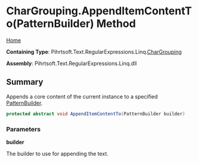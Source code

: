 # CharGrouping\.AppendItemContentTo\(PatternBuilder\) Method

[Home](../../../../../../README.md)

**Containing Type**: Pihrtsoft\.Text\.RegularExpressions\.Linq\.[CharGrouping](../README.md)

**Assembly**: Pihrtsoft\.Text\.RegularExpressions\.Linq\.dll

## Summary

Appends a core content of the current instance to a specified [PatternBuilder](../../PatternBuilder/README.md)\.

```csharp
protected abstract void AppendItemContentTo(PatternBuilder builder)
```

### Parameters

**builder**

The builder to use for appending the text\.